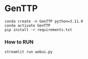 # GenTTP

```shell
conda create -n GenTTP python=3.11.9
conda activate GenTTP
pip install -r requirements.txt
```

### How to RUN
```shell
streamlit run webui.py
```
